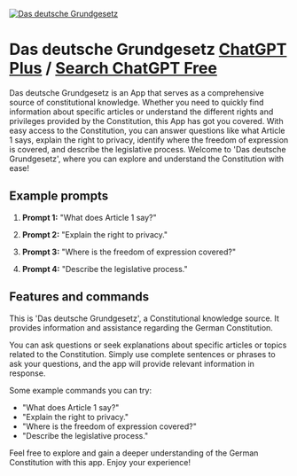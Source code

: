 
[![Das deutsche Grundgesetz](https://files.oaiusercontent.com/file-mCEgVGxP75rXePI1BgFd6dio?se=2123-10-17T09%3A23%3A12Z&sp=r&sv=2021-08-06&sr=b&rscc=max-age%3D31536000%2C%20immutable&rscd=attachment%3B%20filename%3D3cd29fdb-f386-49c8-95ce-fc29282d2744.png&sig=bq9%2B8M%2BXYfolnXwieAs6T2UXPPLnuDQMd9FY1YCVSOQ%3D)](https://chat.openai.com/g/g-AsP6hcNfO-das-deutsche-grundgesetz)

# Das deutsche Grundgesetz [ChatGPT Plus](https://chat.openai.com/g/g-AsP6hcNfO-das-deutsche-grundgesetz) / [Search ChatGPT Free](https://gptcall.net/index.html#/?search=Das%20deutsche%20Grundgesetz)

Das deutsche Grundgesetz is an App that serves as a comprehensive source of constitutional knowledge. Whether you need to quickly find information about specific articles or understand the different rights and privileges provided by the Constitution, this App has got you covered. With easy access to the Constitution, you can answer questions like what Article 1 says, explain the right to privacy, identify where the freedom of expression is covered, and describe the legislative process. Welcome to 'Das deutsche Grundgesetz', where you can explore and understand the Constitution with ease!

## Example prompts

1. **Prompt 1:** "What does Article 1 say?"

2. **Prompt 2:** "Explain the right to privacy."

3. **Prompt 3:** "Where is the freedom of expression covered?"

4. **Prompt 4:** "Describe the legislative process."

## Features and commands

This is 'Das deutsche Grundgesetz', a Constitutional knowledge source. It provides information and assistance regarding the German Constitution.

You can ask questions or seek explanations about specific articles or topics related to the Constitution. Simply use complete sentences or phrases to ask your questions, and the app will provide relevant information in response.

Some example commands you can try:

- "What does Article 1 say?"
- "Explain the right to privacy."
- "Where is the freedom of expression covered?"
- "Describe the legislative process."

Feel free to explore and gain a deeper understanding of the German Constitution with this app. Enjoy your experience!



